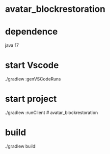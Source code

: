 # avatar_blockrestoration
# dependence
java 17
# start Vscode
./gradlew :genVSCodeRuns
# start project
./gradlew :runClient # avatar_blockrestoration
# build
./gradlew build

